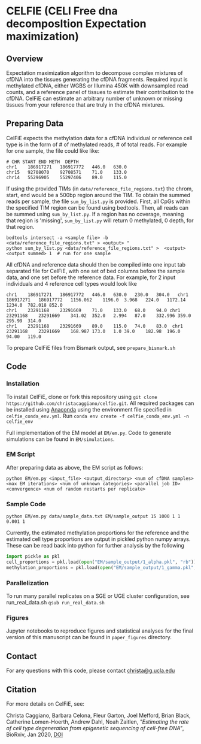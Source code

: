 # CELFIE (CELl Free dna decomposItion Expectation maximization)

## Overview
Expectation maximization algorithm to decompose complex mixtures of cfDNA into the tissues generating the cfDNA fragments. Required input is methylated cfDNA, either WGBS or Illumina 450K with downsampled read counts, and a reference panel of tissues to estimate their contribution to the cfDNA. CelFiE can estimate an arbitrary number of unknown or missing tissues from your reference that are truly in the cfDNA mixtures.


## Preparing Data

CelFiE expects the methylation data for a cfDNA individual or reference cell type is in the form of # of methylated reads, # of total reads. For example for one sample, the file could like like:
```
# CHR START END METH  DEPTH   
chr1	186917271	186917772	446.0	630.0
chr15	92708070	92708571	71.0	133.0
chr14	55296905	55297406	89.0	115.0
```

If using the provided TIMs (in `data/reference_file_regions.txt`) the chrom, start, end would be a 500bp region around the TIM. To obtain the summed reads per sample, the file `sum_by_list.py` is provided. First, all CpGs within the specified TIM region can be found using bedtools. Then, all reads can be summed using `sum_by_list.py`. If a region has no coverage, meaning that region is 'missing', `sum_by_list.py` will return 0 methylated, 0 depth, for that region.
```
bedtools intersect -a <sample file> -b <data/reference_file_regions.txt" > <output> "
python sum_by_list.py <data/reference_file_regions.txt" >  <output>  <output summed> 1  # run for one sample
```

All cfDNA and reference data should then be compiled into one input tab separated file for CelFiE, with one set of bed columns before the sample data, and one set before the reference data. For example, for 2 input individuals and 4 reference cell types would look like

```
chr1	186917271	186917772	446.0	630.0	230.0	304.0	chr1	186917271	186917772	1156.062	1196.0	3.968	224.0	1172.14	1234.0	782.018	852.0
chr1	23291168	23291669	71.0	133.0	68.0	94.0 chr1	23291168	23291669	341.02	352.0	2.994	87.0	332.996	359.0	295.99	314.0
chr1	23291168	23291669	89.0	115.0	74.0	83.0  chr1	23291168	23291669	168.987	173.0	1.0	39.0	182.98	196.0	94.00	119.0
```

To prepare CelFiE files from Bismark output, see `prepare_bismark.sh`

## Code

### Installation 

To install CelFiE, clone or fork this repository using `git clone https://github.com/christacaggiano/celfie.git`. All required packages can be installed using [Anaconda](https://docs.conda.io/projects/conda/en/latest/user-guide/tasks/manage-environments.html) using the environment file specified in `celfie_conda_env.yml`. Run `conda env create -f celfie_conda_env.yml -n celfie_env`

Full implementation of the EM model at `EM/em.py`. Code to generate simulations can be found in `EM/simulations`.

### EM Script 

After preparing data as above, the EM script as follows:

``` python EM/em.py <input_file> <output_directory> <num of cfDNA samples> <max EM iterations> <num of unknown categories> <parallel job ID> <convergence> <num of random restarts per replicate> ```

### Sample Code 

``` python EM/em.py data/sample_data.txt EM/sample_output 15 1000 1 1 0.001 1 ```

Currently, the estimated methylation proportions for the reference and the estimated cell type proportions are output in pickled python numpy arrays. These can be read back into python for further analysis by the following

``` python 
import pickle as pkl
cell_proportions = pkl.load(open("EM/sample_output/1_alpha.pkl", "rb"))
methylation_proportions = pkl.load(open("EM/sample_output/1_gamma.pkl", "rb"))
```

### Parallelization 

To run many parallel replicates on a SGE or UGE cluster configuration, see run_real_data.sh
`qsub run_real_data.sh`

### Figures 

Jupyter notebooks to reproduce figures and statistical analyses for the final version of this manuscript can be found in `paper_figures` directory. 

## Contact 
For any questions with this code, please contact christa@g.ucla.edu 

## Citation
For more details on CelFiE, see:

Christa Caggiano, Barbara Celona, Fleur Garton, Joel Mefford, Brian Black, Catherine Lomen-Hoerth, Andrew Dahl, Noah Zaitlen, *"Estimating the rate of cell type degeneration from epigenetic sequencing of cell-free DNA"*, BioRxiv, Jan 2020, [DOI]( https://doi.org/10.1101/2020.01.15.907022)
